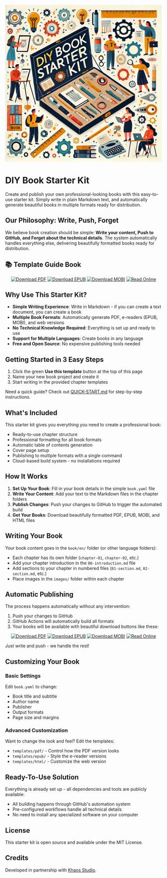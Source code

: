 ![](./art/image.jpg)

# DIY Book Starter Kit

Create and publish your own professional-looking books with this easy-to-use starter kit. Simply write in plain Markdown text, and automatically generate beautiful books in multiple formats ready for distribution.

## Our Philosophy: Write, Push, Forget

We believe book creation should be simple: **Write your content, Push to GitHub, and Forget about the technical details**. The system automatically handles everything else, delivering beautifully formatted books ready for distribution.

## 📚 Template Guide Book

<div align="center">

[![Download PDF](https://img.shields.io/badge/Download-PDF%20Version-blue?style=for-the-badge&logo=adobe-acrobat-reader)](https://github.com/iksnae/book-template/releases/latest/download/write-and-publish.pdf)
[![Download EPUB](https://img.shields.io/badge/Download-EPUB%20Version-green?style=for-the-badge&logo=apple)](https://github.com/iksnae/book-template/releases/latest/download/write-and-publish.epub)
[![Download MOBI](https://img.shields.io/badge/Download-Kindle%20Version-orange?style=for-the-badge&logo=amazon)](https://github.com/iksnae/book-template/releases/latest/download/write-and-publish.mobi)
[![Read Online](https://img.shields.io/badge/Read-Web%20Version-purple?style=for-the-badge&logo=html5)](https://iksnae.github.io/book-template/)

</div>

## Why Use This Starter Kit?

- **Simple Writing Experience**: Write in Markdown - if you can create a text document, you can create a book
- **Multiple Book Formats**: Automatically generate PDF, e-readers (EPUB, MOBI), and web versions
- **No Technical Knowledge Required**: Everything is set up and ready to use
- **Support for Multiple Languages**: Create books in any language
- **Free and Open Source**: No expensive publishing tools needed

## Getting Started in 3 Easy Steps

1. Click the green **Use this template** button at the top of this page
2. Name your new book project and create it
3. Start writing in the provided chapter templates

Need a quick guide? Check out [QUICK-START.md](./QUICK-START.md) for step-by-step instructions.

## What's Included

This starter kit gives you everything you need to create a professional book:

- Ready-to-use chapter structure
- Professional formatting for all book formats
- Automatic table of contents generation
- Cover page setup
- Publishing to multiple formats with a single command
- Cloud-based build system - no installations required

## How It Works

1. **Set Up Your Book**: Fill in your book details in the simple `book.yaml` file
2. **Write Your Content**: Add your text to the Markdown files in the chapter folders
3. **Publish Changes**: Push your changes to GitHub to trigger the automated build
4. **Get Your Books**: Download beautifully formatted PDF, EPUB, MOBI, and HTML files

## Writing Your Book

Your book content goes in the `book/en/` folder (or other language folders):

- Each chapter has its own folder (`chapter-01`, `chapter-02`, etc.)
- Add your chapter introduction in the `00-introduction.md` file
- Add sections to your chapter in numbered files (`01-section.md`, `02-section.md`, etc.)
- Place images in the `images/` folder within each chapter

## Automatic Publishing

The process happens automatically without any intervention:

1. Push your changes to GitHub
2. GitHub Actions will automatically build all formats
3. Your books will be available with beautiful download buttons like these:

<div align="center">

[![Download PDF](https://img.shields.io/badge/Download-PDF%20Version-blue?style=for-the-badge&logo=adobe-acrobat-reader)](https://github.com/yourusername/your-repo/releases/latest/download/your-book.pdf)
[![Download EPUB](https://img.shields.io/badge/Download-EPUB%20Version-green?style=for-the-badge&logo=apple)](https://github.com/yourusername/your-repo/releases/latest/download/your-book.epub)
[![Download MOBI](https://img.shields.io/badge/Download-Kindle%20Version-orange?style=for-the-badge&logo=amazon)](https://github.com/yourusername/your-repo/releases/latest/download/your-book.mobi)
[![Read Online](https://img.shields.io/badge/Read-Web%20Version-purple?style=for-the-badge&logo=html5)](https://yourusername.github.io/your-repo/)

</div>

Just write and push - we handle the rest!

## Customizing Your Book

### Basic Settings

Edit `book.yaml` to change:

- Book title and subtitle
- Author name
- Publisher
- Output formats
- Page size and margins

### Advanced Customization

Want to change the look and feel? Edit the templates:

- `templates/pdf/` - Control how the PDF version looks
- `templates/epub/` - Style the e-reader versions
- `templates/html/` - Customize the web version

## Ready-To-Use Solution

Everything is already set up - all dependencies and tools are publicly available:

- All building happens through GitHub's automation system
- Pre-configured workflows handle all technical details
- No need to install any specialized software on your computer

## License

This starter kit is open source and available under the MIT License.

## Credits

Developed in partnership with [Khaos Studio](http://khaos.studio).
